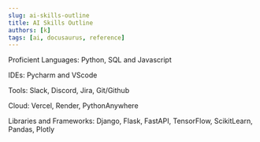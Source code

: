 ```yaml
---
slug: ai-skills-outline
title: AI Skills Outline 
authors: [k]
tags: [ai, docusaurus, reference]
---
```


Proficient Languages:
Python, SQL and Javascript

IDEs:
Pycharm and VScode

Tools:
Slack, Discord, Jira, Git/Github

Cloud:
Vercel, Render, PythonAnywhere

Libraries and Frameworks:
Django, Flask, FastAPI, TensorFlow, ScikitLearn, Pandas, Plotly